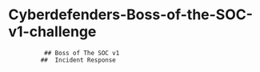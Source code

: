 # Cyberdefenders-Boss-of-the-SOC-v1-challenge

              ## Boss of The SOC v1
             ##  Incident Response

